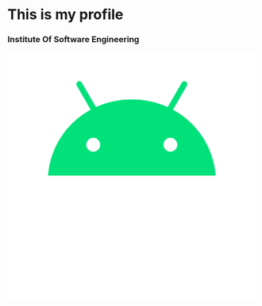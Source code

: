 # This is my profile

### Institute Of Software Engineering

![Image of Yaktocat](assets/images/Android.png)